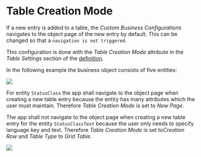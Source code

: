 <!-- loiofea9a53fc15440c7951120e3f94bbb3a -->

# Table Creation Mode

If a new entry is added to a table, the *Custom Business Configurations* navigates to the object page of the new entry by default. This can be changed so that a `navigation is not triggered`.

This configuration is done with the *Table Creation Mode* attribute in the *Table Settings* section of the [definition](https://help.sap.com/docs/abap-cloud/abap-rap/developing-ready-to-run-business-object?version=sap_btp).

In the following example the business object consists of five entities:

![](images/Table_Creation_Mode_f965fd8.png)

For entity `StatusClass` the app shall navigate to the object page when creating a new table entry because the entity has many attributes which the user must maintain. Therefore *Table Creation Mode* is set to *New Page*.

The app shall not navigate to the object page when creating a new table entry for the entity `StatusClassText` because the user only needs to specify language key and text. Therefore *Table Creation Mode* is set to*Creation Row* and *Table Type* to *Grid Table*.

![](images/Table_Creation_Mode_Overview_fedb6fc.png)

